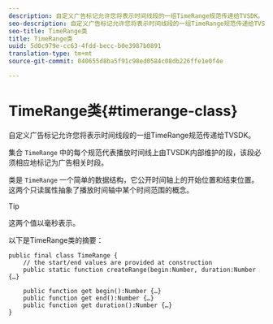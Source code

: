 ```yaml
---
description: 自定义广告标记允许您将表示时间线段的一组TimeRange规范传递给TVSDK。
seo-description: 自定义广告标记允许您将表示时间线段的一组TimeRange规范传递给TVSDK。
seo-title: TimeRange类
title: TimeRange类
uuid: 5d0c979e-cc63-4fdd-becc-b0e3987b0891
translation-type: tm+mt
source-git-commit: 040655d8ba5f91c98ed0584c08db226ffe1e0f4e

---
```



# TimeRange类{#timerange-class}

自定义广告标记允许您将表示时间线段的一组TimeRange规范传递给TVSDK。

<!--<a id="section_42EB6D62627A424ABA250E3246EFEFC3"></a>-->

集合 `TimeRange` 中的每个规范代表播放时间线上由TVSDK内部维护的段，该段必须相应地标记为广告相关时段。

类是 `TimeRange` 一个简单的数据结构，它公开时间轴上的开始位置和结束位置。 这两个只读属性抽象了播放时间轴中某个时间范围的概念。

>[!TIP]
>
>这两个值以毫秒表示。

以下是TimeRange类的摘要：

```
public final class TimeRange {
    // the start/end values are provided at construction 
    public static function createRange(begin:Number, duration:Number {…}
 
    public function get begin():Number {…}
    public function get end():Number {…}
    public function get duration():Number {…}
}
```

